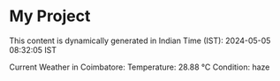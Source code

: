 # My Project

This content is dynamically generated in Indian Time (IST): 2024-05-05 08:32:05 IST


Current Weather in Coimbatore:
Temperature: 28.88 °C
Condition: haze

